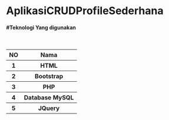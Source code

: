 # AplikasiCRUDProfileSederhana

<h4>#Teknologi Yang digunakan</h4>
<br/>
<table>
<thead>
<tr>
<th>NO</th>
<th>Nama</th>
</tr>
</thead>
<tbody>

<tr>
<th>1</th>
<th>HTML</th>
</tr>

<tr>
<th>2</th>
<th>Bootstrap</th>
</tr>

<tr>
<th>3</th>
<th>PHP</th>
</tr>

<tr>
<th>4</th>
<th>Database MySQL</th>
</tr>

<tr>
<th>5</th>
<th>JQuery</th>
</tr>
</tbody>
</table>
